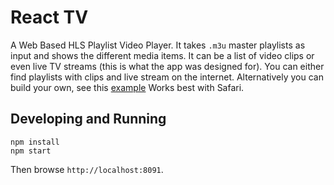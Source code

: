 # React TV

A Web Based HLS Playlist Video Player.
It takes `.m3u` master playlists as input and shows the different media items. It can be a list of video clips or even  live TV streams (this is what the app was designed for).
You can either find playlists with clips and live stream on the internet. Alternatively you can build your own, see this [example](example/playlist.m3u)
Works best with Safari.

## Developing and Running

```
npm install
npm start
```

Then browse `http://localhost:8091`.

